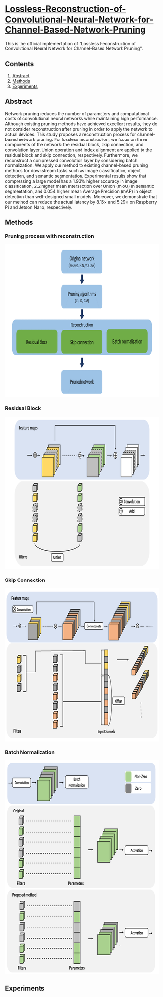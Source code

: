 # [Lossless-Reconstruction-of-Convolutional-Neural-Network-for-Channel-Based-Network-Pruning](https://www.mdpi.com/1424-8220/23/4/2102)
This is the official implementation of "Lossless Reconstruction of Convolutional Neural Network for Channel-Based Network Pruning".

## Contents
1. [Abstract](#Abstract)
2. [Methods](#Methods)
3. [Experiments](#Experiments)

## Abstract<a id='Abstract'></a>
Network pruning reduces the number of parameters and computational costs of convolutional neural networks while maintaining high performance. Although existing pruning methods have achieved excellent results, they do not consider reconstruction after pruning in order to apply the network to actual devices. This study proposes a reconstruction process for channel-based network pruning. For lossless reconstruction, we focus on three components of the network: the residual block, skip connection, and convolution layer. Union operation and index alignment are applied to the residual block and skip connection, respectively. Furthermore, we reconstruct a compressed convolution layer by considering batch normalization. We apply our method to existing channel-based pruning methods for downstream tasks such as image classification, object detection, and semantic segmentation. Experimental results show that compressing a large model has a 1.93% higher accuracy in image classification, 2.2 higher mean Intersection over Union (mIoU) in semantic segmentation, and 0.054 higher mean Average Precision (mAP) in object detection than well-designed small models. Moreover, we demonstrate that our method can reduce the actual latency by 8.15× and 5.29× on Raspberry Pi and Jetson Nano, respectively.

## Methods<a id='Methods'></a>
### Pruning process with reconstruction
<img src = "https://github.com/jsleeg98/Lossless-Reconstruction-of-Convolutional-Neural-Network-for-Channel-Based-Network-Pruning/blob/main/Figures/Figure_1_Pruning%20process.png" width="900" height="500">

### Residual Block
<img src = "https://github.com/jsleeg98/Lossless-Reconstruction-of-Convolutional-Neural-Network-for-Channel-Based-Network-Pruning/blob/main/Figures/Figure_2_Residual%20Block.png" width="900" height="500">

### Skip Connection
<img src = "https://github.com/jsleeg98/Lossless-Reconstruction-of-Convolutional-Neural-Network-for-Channel-Based-Network-Pruning/blob/main/Figures/Figure_3_Skip%20Connection.png" width="900" height="500">

### Batch Normalization
<img src = "https://github.com/jsleeg98/Lossless-Reconstruction-of-Convolutional-Neural-Network-for-Channel-Based-Network-Pruning/blob/main/Figures/Figure_4_Batch%20Normalization.png" width="900" height="700">

## Experiments<a id='Experiments'></a>
